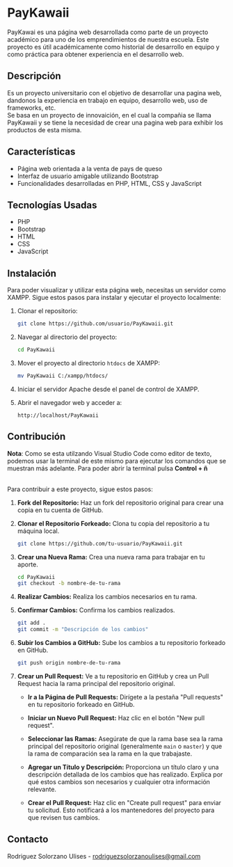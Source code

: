 # PayKawaii

PayKawai es una página web desarrollada como parte de un proyecto académico para uno de los emprendimientos de nuestra escuela. Este proyecto es útil académicamente como historial de desarrollo en equipo y como práctica para obtener experiencia en el desarrollo web.

## Descripción

Es un  proyecto universitario con el objetivo de desarrollar una pagina web, dandonos la experiencia en trabajo en equipo, desarrollo web, uso de frameworks, etc. <br>
Se basa en un proyecto de innovaición, en el cual la compañia se llama PayKawaii y se tiene la necesidad de crear una pagina web para exhibir los productos de esta misma.

## Características

- Página web orientada a la venta de pays de queso
- Interfaz de usuario amigable utilizando Bootstrap
- Funcionalidades desarrolladas en PHP, HTML, CSS y JavaScript

## Tecnologías Usadas

- PHP
- Bootstrap
- HTML
- CSS
- JavaScript

## Instalación
 
Para poder visualizar y utilizar esta página web, necesitas un servidor como XAMPP. Sigue estos pasos para instalar y ejecutar el proyecto localmente:

1. Clonar el repositorio:
   
    ```bash
    git clone https://github.com/usuario/PayKawaii.git
    ```

2. Navegar al directorio del proyecto:

    ```bash
    cd PayKawaii
    ```

3. Mover el proyecto al directorio `htdocs` de XAMPP:

    ```bash
    mv PayKawaii C:/xampp/htdocs/
    ```

4. Iniciar el servidor Apache desde el panel de control de XAMPP.

5. Abrir el navegador web y acceder a:

    ```
    http://localhost/PayKawaii
    ```

## Contribución
**Nota**: Como se esta utilzando Visual Studio Code como editor de texto, podemos usar la terminal de este mismo para ejecutar los comandos que se muestran más adelante.
 Para poder abrir la terminal pulsa <strong>Control + ñ</strong> <br><br>

Para contribuir a este proyecto, sigue estos pasos:


1. **Fork del Repositorio:**
   Haz un fork del repositorio original para crear una copia en tu cuenta de GitHub.

2. **Clonar el Repositorio Forkeado:**
   Clona tu copia del repositorio a tu máquina local.

    ```bash
    git clone https://github.com/tu-usuario/PayKawaii.git
    ```

3. **Crear una Nueva Rama:**
   Crea una nueva rama para trabajar en tu aporte.

    ```bash
    cd PayKawaii
    git checkout -b nombre-de-tu-rama
    ```

4. **Realizar Cambios:**
   Realiza los cambios necesarios en tu rama.

5. **Confirmar Cambios:**
   Confirma los cambios realizados.

    ```bash
    git add .
    git commit -m "Descripción de los cambios"
    ```

6. **Subir los Cambios a GitHub:**
   Sube los cambios a tu repositorio forkeado en GitHub.

    ```bash
    git push origin nombre-de-tu-rama
    ```

7. **Crear un Pull Request:**
   Ve a tu repositorio en GitHub y crea un Pull Request hacia la rama principal del repositorio original.

    - **Ir a la Página de Pull Requests:**
      Dirígete a la pestaña "Pull requests" en tu repositorio forkeado en GitHub.
    
    - **Iniciar un Nuevo Pull Request:**
      Haz clic en el botón "New pull request".
    
    - **Seleccionar las Ramas:**
      Asegúrate de que la rama base sea la rama principal del repositorio original (generalmente `main` o `master`) y que la rama de comparación sea la rama en la que trabajaste.
    
    - **Agregar un Título y Descripción:**
      Proporciona un título claro y una descripción detallada de los cambios que has realizado. Explica por qué estos cambios son necesarios y cualquier otra información relevante.
    
    - **Crear el Pull Request:**
      Haz clic en "Create pull request" para enviar tu solicitud. Esto notificará a los mantenedores del proyecto para que revisen tus cambios.

## Contacto

Rodriguez Solorzano Ulises - [rodriguezsolorzanoulises@gmail.com](mailto:rodriguezsolorzanoulises@gmail.com)
